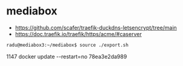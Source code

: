 # mediabox
- https://github.com/scafer/traefik-duckdns-letsencrypt/tree/main
- https://doc.traefik.io/traefik/https/acme/#caserver

```sh
radu@mediabox3:~/mediabox$ source ./export.sh
```

 1147  docker update --restart=no 78ea3e2da989
